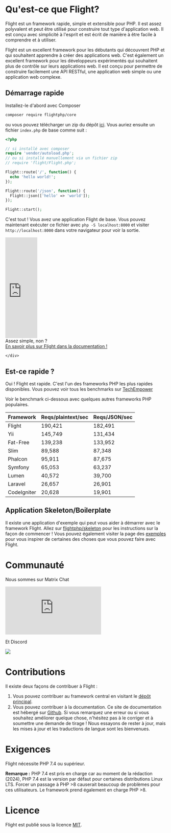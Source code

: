 # Qu'est-ce que Flight?

Flight est un framework rapide, simple et extensible pour PHP. Il est assez polyvalent et peut être utilisé pour construire tout type d'application web. Il est conçu avec simplicité à l'esprit et est écrit de manière à être facile à comprendre et à utiliser.

Flight est un excellent framework pour les débutants qui découvrent PHP et qui souhaitent apprendre à créer des applications web. C'est également un excellent framework pour les développeurs expérimentés qui souhaitent plus de contrôle sur leurs applications web. Il est conçu pour permettre de construire facilement une API RESTful, une application web simple ou une application web complexe.

## Démarrage rapide

Installez-le d'abord avec Composer

```bash
composer require flightphp/core
```

ou vous pouvez télécharger un zip du dépôt [ici](https://github.com/flightphp/core). Vous auriez ensuite un fichier `index.php` de base comme suit :

```php
<?php

// si installé avec composer
require 'vendor/autoload.php';
// ou si installé manuellement via un fichier zip
// require 'flight/Flight.php';

Flight::route('/', function() {
  echo 'hello world!';
});

Flight::route('/json', function() {
  Flight::json(['hello' => 'world']);
});

Flight::start();
```

C'est tout ! Vous avez une application Flight de base. Vous pouvez maintenant exécuter ce fichier avec `php -S localhost:8000` et visiter `http://localhost:8000` dans votre navigateur pour voir la sortie.

<div class="flight-block-video">
  <div class="row">
    <div class="col-12 col-md-6 position-relative video-wrapper">
      <iframe class="video-bg" width="100vw" height="315" src="https://www.youtube.com/embed/VCztp1QLC2c?si=W3fSWEKmoCIlC7Z5" title="Lecteur vidéo YouTube" frameborder="0" allow="accelerometer; autoplay; clipboard-write; encrypted-media; gyroscope; picture-in-picture; web-share" allowfullscreen></iframe>
    </div>
    <div class="col-12 col-md-6 text-center mt-5 pt-5">
      <span class="fligth-title-video">Assez simple, non ?</span>
      <br>
      <a href="https://docs.flightphp.com/learn">En savoir plus sur Flight dans la documentation !</a>

    </div>
  </div>
</div>

## Est-ce rapide ?

Oui ! Flight est rapide. C'est l'un des frameworks PHP les plus rapides disponibles. Vous pouvez voir tous les benchmarks sur [TechEmpower](https://www.techempower.com/benchmarks/#section=data-r18&hw=ph&test=frameworks)

Voir le benchmark ci-dessous avec quelques autres frameworks PHP populaires.

| Framework | Reqs/plaintext/sec | Reqs/JSON/sec |
| --------- | ------------ | ------------ |
| Flight      | 190,421    | 182,491 |
| Yii         | 145,749    | 131,434 |
| Fat-Free    | 139,238	   | 133,952 |
| Slim        | 89,588     | 87,348  |
| Phalcon     | 95,911     | 87,675  |
| Symfony     | 65,053     | 63,237  |
| Lumen	      | 40,572     | 39,700  |
| Laravel     | 26,657     | 26,901  |
| CodeIgniter | 20,628     | 19,901  |

## Application Skeleton/Boilerplate

Il existe une application d'exemple qui peut vous aider à démarrer avec le framework Flight. Allez sur [flightphp/skeleton](https://github.com/flightphp/skeleton) pour les instructions sur la façon de commencer ! Vous pouvez également visiter la page des [exemples](examples) pour vous inspirer de certaines des choses que vous pouvez faire avec Flight.

# Communauté

Nous sommes sur Matrix Chat

[![Matrix](https://img.shields.io/matrix/flight-php-framework%3Amatrix.org?server_fqdn=matrix.org&style=social&logo=matrix)](https://matrix.to/#/#flight-php-framework:matrix.org)

Et Discord

[![](https://dcbadge.limes.pink/api/server/https://discord.gg/Ysr4zqHfbX)](https://discord.gg/Ysr4zqHfbX)

# Contributions

Il existe deux façons de contribuer à Flight :

1. Vous pouvez contribuer au framework central en visitant le [dépôt principal](https://github.com/flightphp/core).
1. Vous pouvez contribuer à la documentation. Ce site de documentation est hébergé sur [Github](https://github.com/flightphp/docs). Si vous remarquez une erreur ou si vous souhaitez améliorer quelque chose, n'hésitez pas à le corriger et à soumettre une demande de tirage ! Nous essayons de rester à jour, mais les mises à jour et les traductions de langue sont les bienvenues.

# Exigences

Flight nécessite PHP 7.4 ou supérieur.

**Remarque :** PHP 7.4 est pris en charge car au moment de la rédaction (2024), PHP 7.4 est la version par défaut pour certaines distributions Linux LTS. Forcer un passage à PHP >8 causerait beaucoup de problèmes pour ces utilisateurs. Le framework prend également en charge PHP >8.

# Licence

Flight est publié sous la licence [MIT](https://github.com/flightphp/core/blob/master/LICENSE).